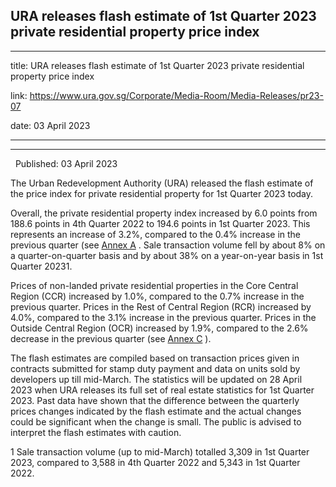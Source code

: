 ## URA releases flash estimate of 1st Quarter 2023 private residential property price index
---
title: URA releases flash estimate of 1st Quarter 2023 private residential property price index

link: https://www.ura.gov.sg/Corporate/Media-Room/Media-Releases/pr23-07

date: 03 April 2023

---

----------------------------------------------------------------------------------------

  Published: 03 April 2023

The Urban Redevelopment Authority (URA) released the flash estimate of the price index for private residential property for 1st Quarter 2023 today.  
  
Overall, the private residential property index increased by 6.0 points from 188.6 points in 4th Quarter 2022 to 194.6 points in 1st Quarter 2023. This represents an increase of 3.2%, compared to the 0.4% increase in the previous quarter (see [Annex A](https://www.ura.gov.sg/-/media/Corporate/Media-Room/2023/Apr/pr23-07a.pdf) . Sale transaction volume fell by about 8% on a quarter-on-quarter basis and by about 38% on a year-on-year basis in 1st Quarter 20231.  
  
Prices of non-landed private residential properties in the Core Central Region (CCR) increased by 1.0%, compared to the 0.7% increase in the previous quarter. Prices in the Rest of Central Region (RCR) increased by 4.0%, compared to the 3.1% increase in the previous quarter. Prices in the Outside Central Region (OCR) increased by 1.9%, compared to the 2.6% decrease in the previous quarter (see [Annex C](https://www.ura.gov.sg/-/media/Corporate/Media-Room/2023/Apr/pr23-07c.pdf) ).  
  
The flash estimates are compiled based on transaction prices given in contracts submitted for stamp duty payment and data on units sold by developers up till mid-March. The statistics will be updated on 28 April 2023 when URA releases its full set of real estate statistics for 1st Quarter 2023. Past data have shown that the difference between the quarterly prices changes indicated by the flash estimate and the actual changes could be significant when the change is small. The public is advised to interpret the flash estimates with caution.



1 Sale transaction volume (up to mid-March) totalled 3,309 in 1st Quarter 2023, compared to 3,588 in 4th Quarter 2022 and 5,343 in 1st Quarter 2022.